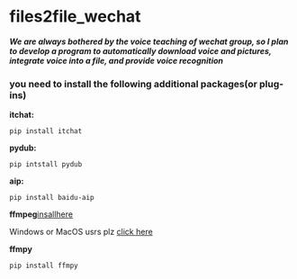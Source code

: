 # files2file_wechat
***We are always bothered by the voice teaching of wechat group, so I plan to develop a program to automatically download voice and pictures, integrate voice into a file, and provide voice recognition***
### you need to install the following **additional** packages(or plug-ins)  

**itchat:**

```shell
pip install itchat
```

**pydub:**  

```shell
pip intstall pydub  
```

**aip:**  

```shell
pip install baidu-aip
```

**ffmpeg**[insallhere](ffmpeg_install.sh)  

Windows or MacOS usrs plz [click here](https://ffmpeg.zeranoe.com/builds/)

**ffmpy**

```shell
pip install ffmpy
```

